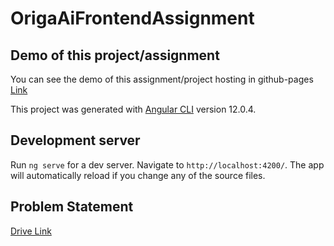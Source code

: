 # OrigaAiFrontendAssignment

## Demo of this project/assignment

You can see the demo of this assignment/project hosting in github-pages [Link](https://jagdishreddyuppada.github.io/origa-ai-frontend-assignment/)

This project was generated with [Angular CLI](https://github.com/angular/angular-cli) version 12.0.4.

## Development server

Run `ng serve` for a dev server. Navigate to `http://localhost:4200/`. The app will automatically reload if you change any of the source files.

## Problem Statement

[Drive Link](https://drive.google.com/file/d/1z0o2f0I7OCsi-4e_RL-bQcMlU_HfOGty/view?usp=sharing)
